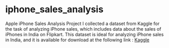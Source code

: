 # iphone_sales_analysis
Apple iPhone Sales Analysis Project
I collected a dataset from Kaggle for the task of analyzing iPhone sales, which includes data about the sales of iPhones in India on Flipkart. This dataset is ideal for analyzing iPhone sales in India, and it is available for download at the following link : [Kaggle](https://www.kaggle.com/datasets/komalkhetlani/apple-iphone-data)
